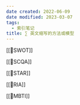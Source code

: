 ```yaml
---
date created: 2022-06-09
date modified: 2023-03-07
tags:
  - 索引笔记
title: ∑ 英文缩写的方法或模型
---
```


[[🔡SWOT]]

[[🔡SCQA]]

[[🔡STAR]]

[[🔡RIA]]

[[🔡MBTI]]
